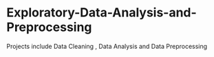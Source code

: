 # Exploratory-Data-Analysis-and-Preprocessing
Projects include Data Cleaning , Data Analysis and Data Preprocessing
